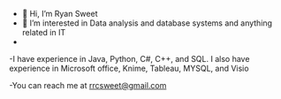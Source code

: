 - 👋 Hi, I’m Ryan Sweet
- 👀 I’m interested in Data analysis and database systems and anything related in IT
- 
-I have experience in Java, Python, C#, C++, and SQL. I also have experience in Microsoft office, Knime, Tableau, MYSQL, and Visio

-You can reach me at rrcsweet@gmail.com



